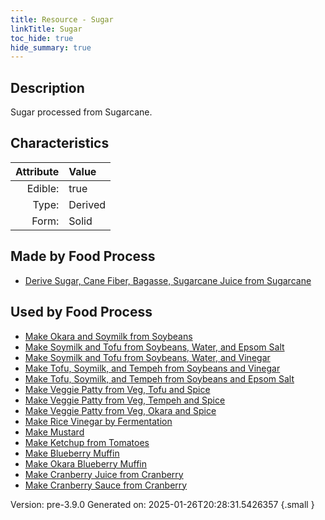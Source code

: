 ```yaml
---
title: Resource - Sugar
linkTitle: Sugar
toc_hide: true
hide_summary: true
---
```


## Description
Sugar processed from Sugarcane.

## Characteristics

| Attribute      | Value |
|--------:|:------|
|Edible:|true|
|Type:|Derived|
|Form:|Solid|
 



## Made by Food Process

- [Derive Sugar, Cane Fiber, Bagasse, Sugarcane Juice from Sugarcane](/docs/definitions/food/derive-sugar--cane-fiber--bagasse--sugarcane-juice-from-sugarcane)

    
## Used by Food Process

- [Make Okara and Soymilk from Soybeans](/docs/definitions/food/make-okara-and-soymilk-from-soybeans)
- [Make Soymilk and Tofu from Soybeans, Water, and Epsom Salt](/docs/definitions/food/make-soymilk-and-tofu-from-soybeans--water--and-epsom-salt)
- [Make Soymilk and Tofu from Soybeans, Water, and Vinegar](/docs/definitions/food/make-soymilk-and-tofu-from-soybeans--water--and-vinegar)
- [Make Tofu, Soymilk, and Tempeh from Soybeans and Vinegar](/docs/definitions/food/make-tofu--soymilk--and-tempeh-from-soybeans-and-vinegar)
- [Make Tofu, Soymilk, and Tempeh from Soybeans and Epsom Salt](/docs/definitions/food/make-tofu--soymilk--and-tempeh-from-soybeans-and-epsom-salt)
- [Make Veggie Patty from Veg, Tofu and Spice](/docs/definitions/food/make-veggie-patty-from-veg--tofu-and-spice)
- [Make Veggie Patty from Veg, Tempeh and Spice](/docs/definitions/food/make-veggie-patty-from-veg--tempeh-and-spice)
- [Make Veggie Patty from Veg, Okara and Spice](/docs/definitions/food/make-veggie-patty-from-veg--okara-and-spice)
- [Make Rice Vinegar by Fermentation](/docs/definitions/food/make-rice-vinegar-by-fermentation)
- [Make Mustard](/docs/definitions/food/make-mustard)
- [Make Ketchup from Tomatoes](/docs/definitions/food/make-ketchup-from-tomatoes)
- [Make Blueberry Muffin](/docs/definitions/food/make-blueberry-muffin)
- [Make Okara Blueberry Muffin](/docs/definitions/food/make-okara-blueberry-muffin)
- [Make Cranberry Juice from Cranberry](/docs/definitions/food/make-cranberry-juice-from-cranberry)
- [Make Cranberry Sauce from Cranberry](/docs/definitions/food/make-cranberry-sauce-from-cranberry)


Version: pre-3.9.0 Generated on: 2025-01-26T20:28:31.5426357
{.small }
